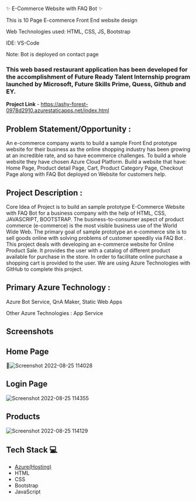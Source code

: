 ✨ E-Commerce Website with FAQ Bot ✨

This is 10 Page E-commerce Front End website design

Web Technologies used: HTML, CSS, JS, Bootstrap

IDE: VS-Code

Note: Bot is deployed on contact page

### This web based restaurant application has been developed for the accomplishment of Future Ready Talent Internship program launched by Microsoft, Future Skills Prime, Quess, Github and EY.


**Project Link** - https://ashy-forest-0978d2910.azurestaticapps.net/index.html


## Problem Statement/Opportunity :
An e-commerce company wants to build a sample Front End prototype website for their business as the online shopping industry has been growing at an incredible rate, and so have ecommerce challenges. To build a whole website they have chosen Azure Cloud Platform. Build a website that have: Home Page, Product detail Page, Cart, Product Category Page, Checkout Page along with FAQ Bot deployed on Website for customers help.

## Project Description :
Core Idea of Project is to build an sample prototype E-Commerce Website with FAQ Bot for a business company with the help of HTML, CSS, JAVASCRIPT, BOOTSTRAP. The business-to-consumer aspect of product commerce (e-commerce) is the most visible business use of the World Wide Web. The primary goal of sample prototype an e-commerce site is to sell goods online with solving problems of customer speedily via FAQ Bot . This project deals with developing an e-commerce website for Online Product Sale. It provides the user with a catalog of different product available for purchase in the store. In order to facilitate online purchase a shopping cart is provided to the user. We are using Azure Technologies with GitHub to complete this project.

## Primary Azure Technology :
Azure Bot Service, QnA Maker, Static Web Apps

Other Azure Technologies : App Service

## Screenshots
## Home Page

 📸![Screenshot 2022-08-25 114028](https://user-images.githubusercontent.com/111211348/186595284-f46907cf-2b1d-4d97-b249-ddb1f17381c3.png)

## Login Page
![Screenshot 2022-08-25 114355](https://user-images.githubusercontent.com/111211348/186595483-4ca2ee49-e503-41ba-a493-48d1ffa9f6bf.png)

## Products
![Screenshot 2022-08-25 114129](https://user-images.githubusercontent.com/111211348/186595904-ca893e2c-31ac-46b8-b857-6439e00513f8.png)




## Tech Stack 💻

- [Azure(Hosting)](https://azure.microsoft.com/en-in/features/azure-portal/)
- HTML
- CSS
- Bootstrap
- JavaScript

